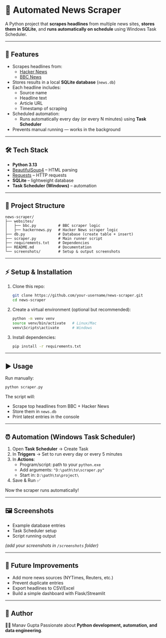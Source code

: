 # 📰 Automated News Scraper

A Python project that **scrapes headlines** from multiple news sites, **stores them in SQLite**, and **runs automatically on schedule** using Windows Task Scheduler.

---

## 📌 Features
- Scrapes headlines from:
  - [Hacker News](https://news.ycombinator.com)
  - [BBC News](https://www.bbc.com/news)
- Stores results in a local **SQLite database** (`news.db`)
- Each headline includes:
  - Source name
  - Headline text
  - Article URL
  - Timestamp of scraping
- Scheduled automation:
  - Runs automatically every day (or every N minutes) using **Task Scheduler**
- Prevents manual running — works in the background

---

## 🛠️ Tech Stack
- **Python 3.13**
- [BeautifulSoup4](https://www.crummy.com/software/BeautifulSoup/) – HTML parsing
- [Requests](https://docs.python-requests.org/) – HTTP requests
- **SQLite** – lightweight database
- **Task Scheduler (Windows)** – automation

---

## 📂 Project Structure
```
news-scraper/
├── websites/
│   ├── bbc.py          # BBC scraper logic
│   ├── hackernews.py   # Hacker News scraper logic
├── db.py               # Database (create table + insert)
├── scraper.py          # Main runner script
├── requirements.txt    # Dependencies
├── README.md           # Documentation
└── screenshots/        # Setup & output screenshots
```

---

## ⚡ Setup & Installation

1. Clone this repo:
   ```bash
   git clone https://github.com/your-username/news-scraper.git
   cd news-scraper
   ```

2. Create a virtual environment (optional but recommended):
   ```bash
   python -m venv venv
   source venv/bin/activate   # Linux/Mac
   venv\Scripts\activate      # Windows
   ```

3. Install dependencies:
   ```bash
   pip install -r requirements.txt
   ```

---

## ▶️ Usage

Run manually:
```bash
python scraper.py
```

The script will:
- Scrape top headlines from BBC + Hacker News
- Store them in `news.db`
- Print latest entries in the console

---

## ⏰ Automation (Windows Task Scheduler)

1. Open **Task Scheduler** → Create Task
2. In **Triggers** → Set to run every day or every 5 minutes
3. In **Actions**:
   - Program/script: path to your `python.exe`
   - Add arguments: `"D:\path\to\scraper.py"`
   - Start in: `D:\path\to\project\`
4. Save & Run ✅

Now the scraper runs automatically!

---

## 🖼️ Screenshots
- Example database entries  
- Task Scheduler setup  
- Script running output  

*(add your screenshots in `/screenshots` folder)*

---

## 🚀 Future Improvements
- Add more news sources (NYTimes, Reuters, etc.)
- Prevent duplicate entries
- Export headlines to CSV/Excel
- Build a simple dashboard with Flask/Streamlit

---

## 📌 Author
👨‍💻 Manav Gupta 
Passionate about **Python development, automation, and data engineering**.
